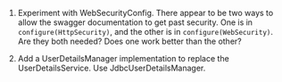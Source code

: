 1) Experiment with WebSecurityConfig. There appear to be two ways to allow the swagger documentation to get past security. One is in `configure(HttpSecurity)`, and the other is in `configure(WebSecurity)`. Are they both needed? Does one work better than the other?

1) Add a UserDetailsManager implementation to replace the UserDetailsService. Use JdbcUserDetailsManager.


